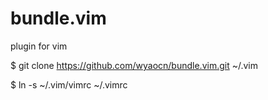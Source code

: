 bundle.vim
==========

plugin for vim

$ git clone https://github.com/wyaocn/bundle.vim.git ~/.vim

$ ln -s ~/.vim/vimrc ~/.vimrc
